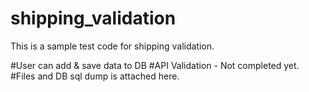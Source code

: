 # shipping_validation
This is a sample test code for shipping validation.

#User can add & save data to DB
#API Validation - Not completed yet.
#Files and DB sql dump is attached here.
